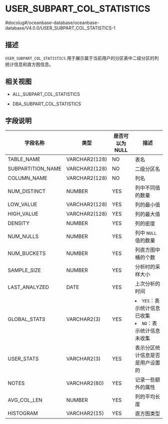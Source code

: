 USER_SUBPART_COL_STATISTICS 
================================================
#docslug#/oceanbase-database/oceanbase-database/V4.0.0/USER_SUBPART_COL_STATISTICS-1


描述 
--------------------

`USER_SUBPART_COL_STATISTICS` 用于展示属于当前用户的分区表中二级分区的列统计信息和直方图信息。

相关视图 
----------------------

* ALL_SUBPART_COL_STATISTICS

  

* DBA_SUBPART_COL_STATISTICS

  




字段说明 
----------------------



|       字段名称        |    **类型**     | **是否可以为 NULL** |                                                           **描述**                                                           |
|-------------------|---------------|----------------|----------------------------------------------------------------------------------------------------------------------------|
| TABLE_NAME        | VARCHAR2(128) | NO             | 表名                                                                                                                         |
| SUBPARTITION_NAME | VARCHAR2(128) | NO             | 二级分区名                                                                                                                      |
| COLUMN_NAME       | VARCHAR2(128) | NO             | 列名                                                                                                                         |
| NUM_DISTINCT      | NUMBER        | YES            | 列中不同值的数量                                                                                                                   |
| LOW_VALUE         | VARCHAR2(128) | YES            | 列的最小值                                                                                                                      |
| HIGH_VALUE        | VARCHAR2(128) | YES            | 列的最大值                                                                                                                      |
| DENSITY           | NUMBER        | YES            | 列的密度                                                                                                                       |
| NUM_NULLS         | NUMBER        | YES            | 列中 `NULL` 值的数量                                                                                                             |
| NUM_BUCKETS       | NUMBER        | YES            | 列直方图中桶的个数                                                                                                                  |
| SAMPLE_SIZE       | NUMBER        | YES            | 分析时的采样大小                                                                                                                   |
| LAST_ANALYZED     | DATE          | YES            | 上次分析的时间                                                                                                                    |
| GLOBAL_STATS      | VARCHAR2(3)   | YES            | <li> `YES`：表示统计信息已收集   <li> `NO`：表示统计信息未收集    |
| USER_STATS        | VARCHAR2(3)   | YES            | 表示分区统计信息是否是用户设置的                                                                                                           |
| NOTES             | VARCHAR2(80)  | YES            | 记录一些额外的属性                                                                                                                  |
| AVG_COL_LEN       | NUMBER        | YES            | 列的平均长度                                                                                                                     |
| HISTOGRAM         | VARCHAR2(15)  | YES            | 直方图类型                                                                                                                      |


